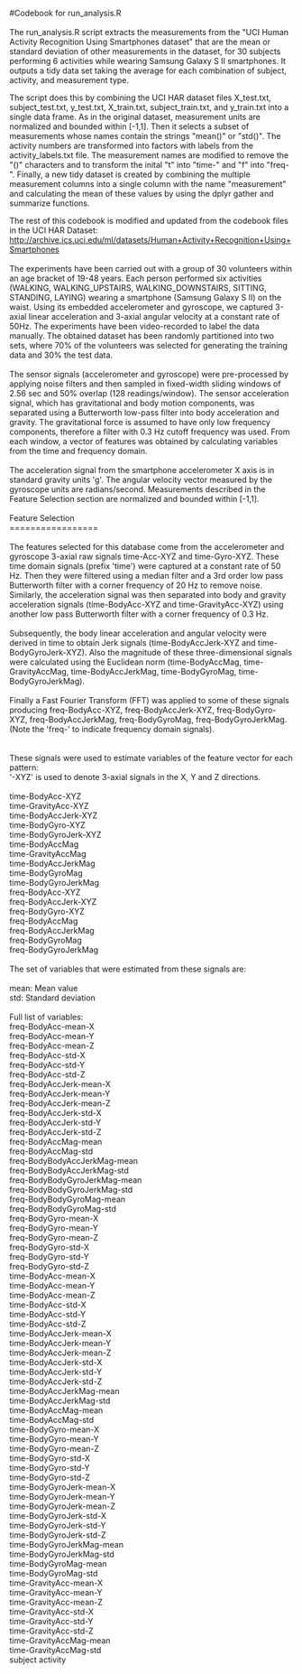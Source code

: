 #Codebook for run_analysis.R <br>
 <br>
The run_analysis.R script extracts the measurements from the "UCI Human Activity Recognition Using Smartphones dataset" that are the mean or standard deviation of other measurements in the dataset, for 30 subjects performing 6 activities while wearing Samsung Galaxy S II smartphones. It outputs a tidy data set taking the average for each combination of subject, activity, and measurement type. <br>

The script does this by combining the UCI HAR dataset files X_test.txt, subject_test.txt, y_test.txt, X_train.txt, subject_train.txt, and y_train.txt into a single data frame. As in the original dataset, measurement units are normalized and bounded within [-1,1]. Then it selects a subset of measurements whose names contain the strings "mean()" or "std()". The activity numbers are transformed into factors with labels from the activity_labels.txt file. The measurement names are modified to remove the "()" characters and to transform the inital "t" into "time-" and "f" into "freq-". Finally, a new tidy dataset is created by combining the multiple measurement columns into a single column with the name "measurement" and calculating the mean of these values by using the dplyr gather and summarize functions.<br>

The rest of this codebook is modified and updated from the codebook files in the UCI HAR Dataset: <br>
http://archive.ics.uci.edu/ml/datasets/Human+Activity+Recognition+Using+Smartphones <br>
 <br>
The experiments have been carried out with a group of 30 volunteers within an age bracket of 19-48 years. Each person performed six activities (WALKING, WALKING_UPSTAIRS, WALKING_DOWNSTAIRS, SITTING, STANDING, LAYING) wearing a smartphone (Samsung Galaxy S II) on the waist. Using its embedded accelerometer and gyroscope, we captured 3-axial linear acceleration and 3-axial angular velocity at a constant rate of 50Hz. The experiments have been video-recorded to label the data manually. The obtained dataset has been randomly partitioned into two sets, where 70% of the volunteers was selected for generating the training data and 30% the test data.  <br>
 <br>
The sensor signals (accelerometer and gyroscope) were pre-processed by applying noise filters and then sampled in fixed-width sliding windows of 2.56 sec and 50% overlap (128 readings/window). The sensor acceleration signal, which has gravitational and body motion components, was separated using a Butterworth low-pass filter into body acceleration and gravity. The gravitational force is assumed to have only low frequency components, therefore a filter with 0.3 Hz cutoff frequency was used. From each window, a vector of features was obtained by calculating variables from the time and frequency domain. <br>
 <br>
The acceleration signal from the smartphone accelerometer X axis is in standard gravity units 'g'. The angular velocity vector measured by the gyroscope units are radians/second. Measurements described in the Feature Selection section are normalized and bounded within [-1,1].  <br>
 <br>
Feature Selection  <br>
================= <br>
 <br>
The features selected for this database come from the accelerometer and gyroscope 3-axial raw signals time-Acc-XYZ and time-Gyro-XYZ. These time domain signals (prefix 'time') were captured at a constant rate of 50 Hz. Then they were filtered using a median filter and a 3rd order low pass Butterworth filter with a corner frequency of 20 Hz to remove noise. Similarly, the acceleration signal was then separated into body and gravity acceleration signals (time-BodyAcc-XYZ and time-GravityAcc-XYZ) using another low pass Butterworth filter with a corner frequency of 0.3 Hz.  <br>
 <br>
Subsequently, the body linear acceleration and angular velocity were derived in time to obtain Jerk signals (time-BodyAccJerk-XYZ and time-BodyGyroJerk-XYZ). Also the magnitude of these three-dimensional signals were calculated using the Euclidean norm (time-BodyAccMag, time-GravityAccMag, time-BodyAccJerkMag, time-BodyGyroMag, time-BodyGyroJerkMag).  <br>
 <br>
Finally a Fast Fourier Transform (FFT) was applied to some of these signals producing freq-BodyAcc-XYZ, freq-BodyAccJerk-XYZ, freq-BodyGyro-XYZ, freq-BodyAccJerkMag, freq-BodyGyroMag, freq-BodyGyroJerkMag. (Note the 'freq-' to indicate frequency domain signals).  <br>
   <br>
 <br>
These signals were used to estimate variables of the feature vector for each pattern:   <br>
'-XYZ' is used to denote 3-axial signals in the X, Y and Z directions. <br>
 <br>
time-BodyAcc-XYZ <br>
time-GravityAcc-XYZ <br>
time-BodyAccJerk-XYZ <br>
time-BodyGyro-XYZ <br>
time-BodyGyroJerk-XYZ <br>
time-BodyAccMag <br>
time-GravityAccMag <br>
time-BodyAccJerkMag <br>
time-BodyGyroMag <br>
time-BodyGyroJerkMag <br>
freq-BodyAcc-XYZ <br>
freq-BodyAccJerk-XYZ <br>
freq-BodyGyro-XYZ <br>
freq-BodyAccMag <br>
freq-BodyAccJerkMag <br>
freq-BodyGyroMag <br>
freq-BodyGyroJerkMag <br>
 <br>
The set of variables that were estimated from these signals are:  <br>
 <br>
mean: Mean value <br>
std: Standard deviation <br>
 <br>
Full list of variables: <br>
freq-BodyAcc-mean-X <br>
freq-BodyAcc-mean-Y <br>
freq-BodyAcc-mean-Z <br>
freq-BodyAcc-std-X <br>
freq-BodyAcc-std-Y <br>
freq-BodyAcc-std-Z <br>
freq-BodyAccJerk-mean-X <br>
freq-BodyAccJerk-mean-Y <br>
freq-BodyAccJerk-mean-Z <br>
freq-BodyAccJerk-std-X <br>
freq-BodyAccJerk-std-Y <br>
freq-BodyAccJerk-std-Z <br>
freq-BodyAccMag-mean <br>
freq-BodyAccMag-std <br>
freq-BodyBodyAccJerkMag-mean <br>
freq-BodyBodyAccJerkMag-std <br>
freq-BodyBodyGyroJerkMag-mean <br>
freq-BodyBodyGyroJerkMag-std <br>
freq-BodyBodyGyroMag-mean <br>
freq-BodyBodyGyroMag-std <br>
freq-BodyGyro-mean-X <br>
freq-BodyGyro-mean-Y <br>
freq-BodyGyro-mean-Z <br>
freq-BodyGyro-std-X <br>
freq-BodyGyro-std-Y <br>
freq-BodyGyro-std-Z <br>
time-BodyAcc-mean-X <br>
time-BodyAcc-mean-Y <br>
time-BodyAcc-mean-Z <br>
time-BodyAcc-std-X <br>
time-BodyAcc-std-Y <br>
time-BodyAcc-std-Z <br>
time-BodyAccJerk-mean-X <br>
time-BodyAccJerk-mean-Y <br>
time-BodyAccJerk-mean-Z <br>
time-BodyAccJerk-std-X <br>
time-BodyAccJerk-std-Y <br>
time-BodyAccJerk-std-Z <br>
time-BodyAccJerkMag-mean <br>
time-BodyAccJerkMag-std <br>
time-BodyAccMag-mean <br>
time-BodyAccMag-std <br>
time-BodyGyro-mean-X <br>
time-BodyGyro-mean-Y <br>
time-BodyGyro-mean-Z <br>
time-BodyGyro-std-X <br>
time-BodyGyro-std-Y <br>
time-BodyGyro-std-Z <br>
time-BodyGyroJerk-mean-X <br>
time-BodyGyroJerk-mean-Y <br>
time-BodyGyroJerk-mean-Z <br>
time-BodyGyroJerk-std-X <br>
time-BodyGyroJerk-std-Y <br>
time-BodyGyroJerk-std-Z <br>
time-BodyGyroJerkMag-mean <br>
time-BodyGyroJerkMag-std <br>
time-BodyGyroMag-mean <br>
time-BodyGyroMag-std <br>
time-GravityAcc-mean-X <br>
time-GravityAcc-mean-Y <br>
time-GravityAcc-mean-Z <br>
time-GravityAcc-std-X <br>
time-GravityAcc-std-Y <br>
time-GravityAcc-std-Z <br>
time-GravityAccMag-mean <br>
time-GravityAccMag-std <br>
subject
activity
